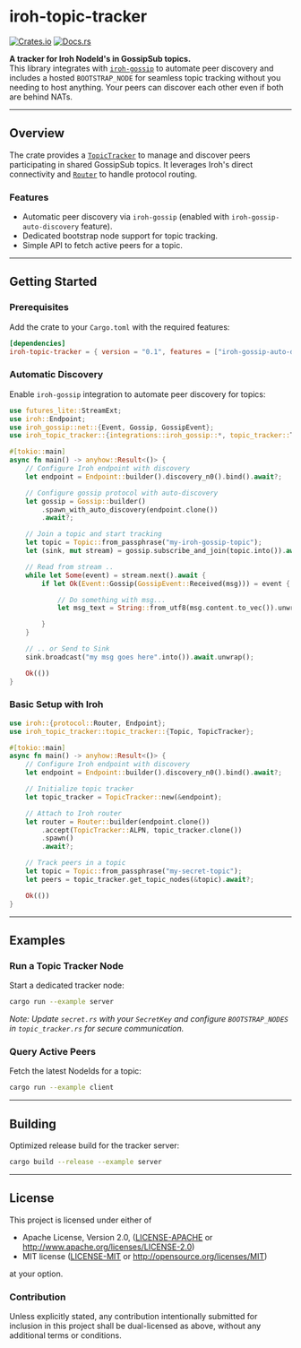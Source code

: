 # iroh-topic-tracker

[![Crates.io](https://img.shields.io/crates/v/iroh-topic-tracker.svg)](https://crates.io/crates/iroh-topic-tracker)
[![Docs.rs](https://docs.rs/iroh-topic-tracker/badge.svg)](https://docs.rs/iroh-topic-tracker)

**A tracker for Iroh NodeId's in GossipSub topics.**  
This library integrates with [`iroh-gossip`](https://crates.io/crates/iroh-gossip) to automate peer discovery and includes a hosted `BOOTSTRAP_NODE` for seamless topic tracking without you needing to host anything. Your peers can discover each other even if both are behind NATs.

---

## Overview

The crate provides a [`TopicTracker`](https://docs.rs/iroh-topic-tracker/latest/iroh_topic_tracker/topic_tracker/struct.TopicTracker.html) to manage and discover peers participating in shared GossipSub topics. It leverages Iroh's direct connectivity and [`Router`](https://docs.rs/iroh/latest/iroh/protocol/struct.Router.html) to handle protocol routing.

### Features
- Automatic peer discovery via `iroh-gossip` (enabled with `iroh-gossip-auto-discovery` feature).
- Dedicated bootstrap node support for topic tracking.
- Simple API to fetch active peers for a topic.

---

## Getting Started

### Prerequisites
Add the crate to your `Cargo.toml` with the required features:
```toml
[dependencies]
iroh-topic-tracker = { version = "0.1", features = ["iroh-gossip-auto-discovery"] }
```

### Automatic Discovery
Enable `iroh-gossip` integration to automate peer discovery for topics:
```rust
use futures_lite::StreamExt;
use iroh::Endpoint;
use iroh_gossip::net::{Event, Gossip, GossipEvent};
use iroh_topic_tracker::{integrations::iroh_gossip::*, topic_tracker::Topic};

#[tokio::main]
async fn main() -> anyhow::Result<()> {
    // Configure Iroh endpoint with discovery
    let endpoint = Endpoint::builder().discovery_n0().bind().await?;

    // Configure gossip protocol with auto-discovery
    let gossip = Gossip::builder()
        .spawn_with_auto_discovery(endpoint.clone())
        .await?;

    // Join a topic and start tracking
    let topic = Topic::from_passphrase("my-iroh-gossip-topic");
    let (sink, mut stream) = gossip.subscribe_and_join(topic.into()).await?.split();

    // Read from stream ..
    while let Some(event) = stream.next().await {
        if let Ok(Event::Gossip(GossipEvent::Received(msg))) = event {

            // Do something with msg...
            let msg_text = String::from_utf8(msg.content.to_vec()).unwrap();

        }
    }

    // .. or Send to Sink
    sink.broadcast("my msg goes here".into()).await.unwrap();

    Ok(())
}
```

### Basic Setup with Iroh
```rust
use iroh::{protocol::Router, Endpoint};
use iroh_topic_tracker::topic_tracker::{Topic, TopicTracker};

#[tokio::main]
async fn main() -> anyhow::Result<()> {
    // Configure Iroh endpoint with discovery
    let endpoint = Endpoint::builder().discovery_n0().bind().await?;

    // Initialize topic tracker
    let topic_tracker = TopicTracker::new(&endpoint);

    // Attach to Iroh router
    let router = Router::builder(endpoint.clone())
        .accept(TopicTracker::ALPN, topic_tracker.clone())
        .spawn()
        .await?;

    // Track peers in a topic
    let topic = Topic::from_passphrase("my-secret-topic");
    let peers = topic_tracker.get_topic_nodes(&topic).await?;

    Ok(())
}
```


---

## Examples

### Run a Topic Tracker Node
Start a dedicated tracker node:
```bash
cargo run --example server
```
*Note: Update `secret.rs` with your `SecretKey` and configure `BOOTSTRAP_NODES` in `topic_tracker.rs` for secure communication.*

### Query Active Peers
Fetch the latest NodeIds for a topic:
```bash
cargo run --example client
```

---

## Building

Optimized release build for the tracker server:
```bash
cargo build --release --example server
```

---

## License

This project is licensed under either of

- Apache License, Version 2.0, ([LICENSE-APACHE](LICENSE-APACHE) or
  <http://www.apache.org/licenses/LICENSE-2.0>)
- MIT license ([LICENSE-MIT](LICENSE-MIT) or
  <http://opensource.org/licenses/MIT>)

at your option.

### Contribution

Unless explicitly stated, any contribution intentionally submitted for inclusion in this project shall be dual-licensed as above, without any additional terms or conditions.
